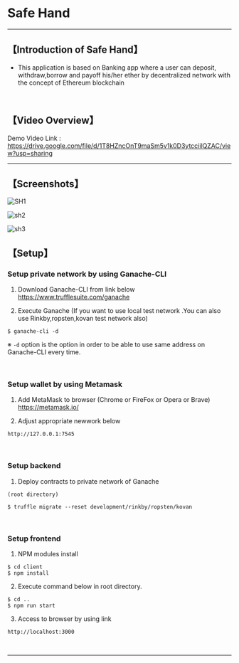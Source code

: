 # Safe Hand

***

## 【Introduction of Safe Hand】
- This application is based on Banking app where a user can deposit, withdraw,borrow and payoff his/her ether by decentralized network with the concept of Ethereum blockchain

&nbsp;

## 【Video Overview】

Demo Video Link : https://drive.google.com/file/d/1T8HZncOnT9maSm5v1k0D3ytcciilQZAC/view?usp=sharing

***
## 【Screenshots】
![SH1](https://user-images.githubusercontent.com/37343956/141669636-e9a3cd4d-b915-4007-9577-db62a1fb1c61.png)

![sh2](https://user-images.githubusercontent.com/37343956/141669638-d5c3458c-406b-4d9a-adf6-2692be20567f.png)

![sh3](https://user-images.githubusercontent.com/37343956/141669640-48480904-85ea-47a3-ae52-8c455cb29cdd.png)



## 【Setup】

### Setup private network by using Ganache-CLI
1. Download Ganache-CLI from link below  
https://www.trufflesuite.com/ganache  


2. Execute Ganache   (If you want to use local test network .You can also use Rinkby,ropsten,kovan test network also)
```
$ ganache-cli -d
```
※ `-d` option is the option in order to be able to use same address on Ganache-CLI every time.

&nbsp;


### Setup wallet by using Metamask
1. Add MetaMask to browser (Chrome or FireFox or Opera or Brave)    
https://metamask.io/  


2. Adjust appropriate newwork below 
```
http://127.0.0.1:7545
```

&nbsp;


### Setup backend
1. Deploy contracts to private network of Ganache
```
(root directory)

$ truffle migrate --reset development/rinkby/ropsten/kovan
```

&nbsp;


### Setup frontend
1. NPM modules install
```
$ cd client
$ npm install

```

2. Execute command below in root directory.
```
$ cd ..
$ npm run start
```

3. Access to browser by using link 
```
http://localhost:3000
```

&nbsp;

***

